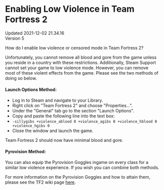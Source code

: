 # Enabling Low Violence in Team Fortress 2
Updated 2021-12-02 21.34.16  
Version 5  

How do I enable low violence or censored mode in Team Fortress 2?  
  
Unfortunately, you cannot remove all blood and gore from the game unless you reside in a country with these restrictions. Additionally, Steam Support cannot set your game to low violence mode. However, you can remove most of these violent effects from the game. Please see the two methods of doing so below.  
  
#### Launch Options Method:

* Log in to Steam and navigate to your Library.
* Right click on "Team Fortress 2" and choose "Properties...".
* Under the "General" tab go to the section "Launch Options".
* Copy and paste the following line into the text box:
* `-sillygibs +violence_ablood 0 +violence_agibs 0 +violence_hblood 0  +violence_hgibs 0`
* Close the window and launch the game.

  
Team Fortress 2 should now have minimal blood and gore.  
  
#### Pyrovision Method:
You can also equip the Pyrovision Goggles ingame on every class for a similar low violence experience. If you wish you can combine both methods.  
  
For more information on the Pyrovision Goggles and how to attain them, please see the TF2 wiki page [here](http://wiki.teamfortress.com/wiki/Pyrovision_Goggles).